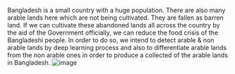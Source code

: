 

Bangladesh is a small country with a
huge population. There are also many
arable lands here which are not being
cultivated. They are fallen as barren
land. If we can cultivate these
abandoned lands all across the country
by the aid of the Government officially,
we can reduce the food crisis of the
Bangladeshi people. In order to do so,
we intend to detect arable & non arable
lands by deep learning process and
also to differentiate arable lands from
the non arable ones in order to produce
a collected of the arable lands in
Bangladesh.
 ![image](https://user-images.githubusercontent.com/33355278/152309143-068110fe-446b-4940-99af-9e6d320e72e4.png)

